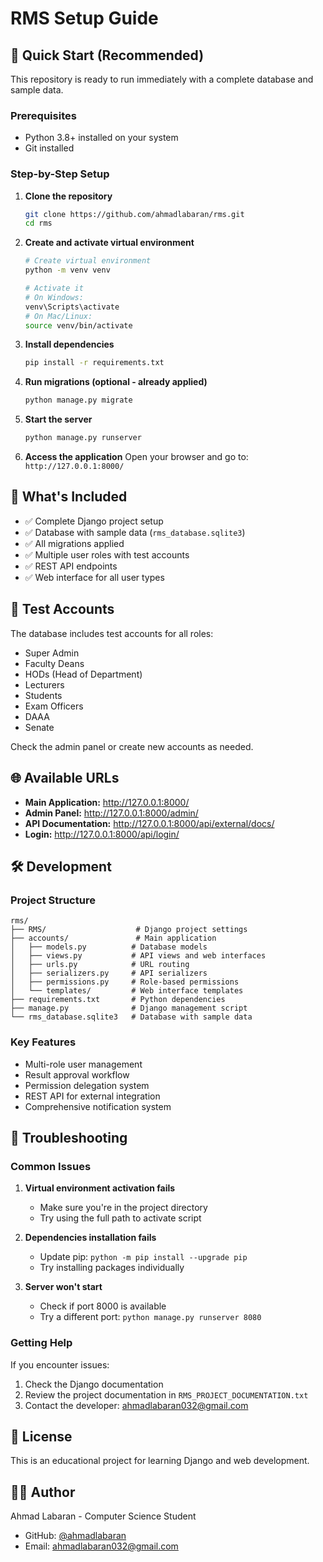 # RMS Setup Guide

## 🚀 Quick Start (Recommended)

This repository is ready to run immediately with a complete database and sample data.

### Prerequisites
- Python 3.8+ installed on your system
- Git installed

### Step-by-Step Setup

1. **Clone the repository**
   ```bash
   git clone https://github.com/ahmadlabaran/rms.git
   cd rms
   ```

2. **Create and activate virtual environment**
   ```bash
   # Create virtual environment
   python -m venv venv
   
   # Activate it
   # On Windows:
   venv\Scripts\activate
   # On Mac/Linux:
   source venv/bin/activate
   ```

3. **Install dependencies**
   ```bash
   pip install -r requirements.txt
   ```

4. **Run migrations (optional - already applied)**
   ```bash
   python manage.py migrate
   ```

5. **Start the server**
   ```bash
   python manage.py runserver
   ```

6. **Access the application**
   Open your browser and go to: `http://127.0.0.1:8000/`

## 🎯 What's Included

- ✅ Complete Django project setup
- ✅ Database with sample data (`rms_database.sqlite3`)
- ✅ All migrations applied
- ✅ Multiple user roles with test accounts
- ✅ REST API endpoints
- ✅ Web interface for all user types

## 🔑 Test Accounts

The database includes test accounts for all roles:
- Super Admin
- Faculty Deans
- HODs (Head of Department)
- Lecturers
- Students
- Exam Officers
- DAAA
- Senate

Check the admin panel or create new accounts as needed.

## 🌐 Available URLs

- **Main Application:** http://127.0.0.1:8000/
- **Admin Panel:** http://127.0.0.1:8000/admin/
- **API Documentation:** http://127.0.0.1:8000/api/external/docs/
- **Login:** http://127.0.0.1:8000/api/login/

## 🛠️ Development

### Project Structure
```
rms/
├── RMS/                    # Django project settings
├── accounts/               # Main application
│   ├── models.py          # Database models
│   ├── views.py           # API views and web interfaces
│   ├── urls.py            # URL routing
│   ├── serializers.py     # API serializers
│   ├── permissions.py     # Role-based permissions
│   └── templates/         # Web interface templates
├── requirements.txt       # Python dependencies
├── manage.py              # Django management script
└── rms_database.sqlite3   # Database with sample data
```

### Key Features
- Multi-role user management
- Result approval workflow
- Permission delegation system
- REST API for external integration
- Comprehensive notification system

## 🔧 Troubleshooting

### Common Issues

1. **Virtual environment activation fails**
   - Make sure you're in the project directory
   - Try using the full path to activate script

2. **Dependencies installation fails**
   - Update pip: `python -m pip install --upgrade pip`
   - Try installing packages individually

3. **Server won't start**
   - Check if port 8000 is available
   - Try a different port: `python manage.py runserver 8080`

### Getting Help

If you encounter issues:
1. Check the Django documentation
2. Review the project documentation in `RMS_PROJECT_DOCUMENTATION.txt`
3. Contact the developer: ahmadlabaran032@gmail.com

## 📝 License

This is an educational project for learning Django and web development.

## 👨‍💻 Author

Ahmad Labaran - Computer Science Student
- GitHub: [@ahmadlabaran](https://github.com/ahmadlabaran)
- Email: ahmadlabaran032@gmail.com
